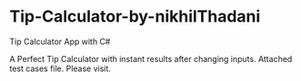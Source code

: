# Tip-Calculator-by-nikhilThadani
Tip Calculator App with C#

A Perfect Tip Calculator with instant results after changing inputs.
Attached test cases file. Please visit.
